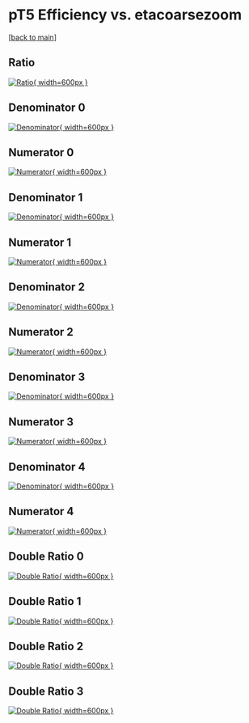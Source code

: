 # pT5 Efficiency vs. etacoarsezoom

[[back to main](./)]



## Ratio

[![Ratio](../mtv/var/pT5_vtr_211_1_eff_etacoarsezoom.png){ width=600px }](../mtv/var/pT5_vtr_211_1_eff_etacoarsezoom.pdf)

## Denominator 0

[![Denominator](../mtv/den/pT5_vtr_211_1_eff_etacoarsezoom_den0.png){ width=600px }](../mtv/den/pT5_vtr_211_1_eff_etacoarsezoom_den0.pdf)

## Numerator 0

[![Numerator](../mtv/num/pT5_vtr_211_1_eff_etacoarsezoom_num0.png){ width=600px }](../mtv/num/pT5_vtr_211_1_eff_etacoarsezoom_num0.pdf)

## Denominator 1

[![Denominator](../mtv/den/pT5_vtr_211_1_eff_etacoarsezoom_den1.png){ width=600px }](../mtv/den/pT5_vtr_211_1_eff_etacoarsezoom_den1.pdf)

## Numerator 1

[![Numerator](../mtv/num/pT5_vtr_211_1_eff_etacoarsezoom_num1.png){ width=600px }](../mtv/num/pT5_vtr_211_1_eff_etacoarsezoom_num1.pdf)

## Denominator 2

[![Denominator](../mtv/den/pT5_vtr_211_1_eff_etacoarsezoom_den2.png){ width=600px }](../mtv/den/pT5_vtr_211_1_eff_etacoarsezoom_den2.pdf)

## Numerator 2

[![Numerator](../mtv/num/pT5_vtr_211_1_eff_etacoarsezoom_num2.png){ width=600px }](../mtv/num/pT5_vtr_211_1_eff_etacoarsezoom_num2.pdf)

## Denominator 3

[![Denominator](../mtv/den/pT5_vtr_211_1_eff_etacoarsezoom_den3.png){ width=600px }](../mtv/den/pT5_vtr_211_1_eff_etacoarsezoom_den3.pdf)

## Numerator 3

[![Numerator](../mtv/num/pT5_vtr_211_1_eff_etacoarsezoom_num3.png){ width=600px }](../mtv/num/pT5_vtr_211_1_eff_etacoarsezoom_num3.pdf)

## Denominator 4

[![Denominator](../mtv/den/pT5_vtr_211_1_eff_etacoarsezoom_den4.png){ width=600px }](../mtv/den/pT5_vtr_211_1_eff_etacoarsezoom_den4.pdf)

## Numerator 4

[![Numerator](../mtv/num/pT5_vtr_211_1_eff_etacoarsezoom_num4.png){ width=600px }](../mtv/num/pT5_vtr_211_1_eff_etacoarsezoom_num4.pdf)

## Double Ratio 0

[![Double Ratio](../mtv/ratio/pT5_vtr_211_1_eff_etacoarsezoom_ratio0.png){ width=600px }](../mtv/ratio/pT5_vtr_211_1_eff_etacoarsezoom_ratio0.pdf)

## Double Ratio 1

[![Double Ratio](../mtv/ratio/pT5_vtr_211_1_eff_etacoarsezoom_ratio1.png){ width=600px }](../mtv/ratio/pT5_vtr_211_1_eff_etacoarsezoom_ratio1.pdf)

## Double Ratio 2

[![Double Ratio](../mtv/ratio/pT5_vtr_211_1_eff_etacoarsezoom_ratio2.png){ width=600px }](../mtv/ratio/pT5_vtr_211_1_eff_etacoarsezoom_ratio2.pdf)

## Double Ratio 3

[![Double Ratio](../mtv/ratio/pT5_vtr_211_1_eff_etacoarsezoom_ratio3.png){ width=600px }](../mtv/ratio/pT5_vtr_211_1_eff_etacoarsezoom_ratio3.pdf)

